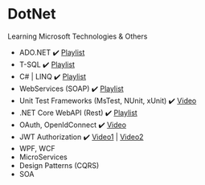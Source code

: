 # DotNet
Learning Microsoft Technologies & Others
-  ADO.NET :heavy_check_mark: [Playlist](https://www.youtube.com/playlist?list=PLp_RsiLZjwQTw2Xq7m8Tsdnol4FJC6aEj)
-  T-SQL :heavy_check_mark: [Playlist](https://www.youtube.com/playlist?list=PLWPirh4EWFpFNzoF4EuFPWRjnTNSLyqI3)
-  C# | LINQ :heavy_check_mark: [Playlist](https://www.youtube.com/playlist?list=PLVlQHNRLflP-jc5Fbhfdhzv52AWYq836j) 
-  WebServices (SOAP) :heavy_check_mark: [Playlist](https://www.youtube.com/playlist?list=PLG_QjCllP5VteQI9pS8mhr6s3-7zFQwOY)
-  Unit Test Frameworks (MsTest, NUnit, xUnit) :heavy_check_mark: [Video](https://www.youtube.com/watch?v=rW6LvPP4VvA&pp=ygUGbXN0ZXN0)
-  .NET Core WebAPI (Rest) :heavy_check_mark: [Playlist](https://www.youtube.com/playlist?list=PLaFzfwmPR7_IPzBR4AI0eoojmIdTFJmHs)
-  OAuth, OpenIdConnect :heavy_check_mark: [Video](https://youtu.be/t18YB3xDfXI?list=PLJePIdkKW_1f-d9n0w9U-siYIorzEzOvs)
-  JWT Authorization :heavy_check_mark: [Video1](https://www.youtube.com/watch?v=soGRyl9ztjI&list=PLJePIdkKW_1f-d9n0w9U-siYIorzEzOvs&index=2&pp=gAQBiAQB) | [Video2](https://www.youtube.com/watch?v=CPbvxxslDTU&list=PLJePIdkKW_1f-d9n0w9U-siYIorzEzOvs&index=3&pp=gAQBiAQB)
-  WPF, WCF
-  MicroServices
-  Design Patterns (CQRS)
-  SOA
